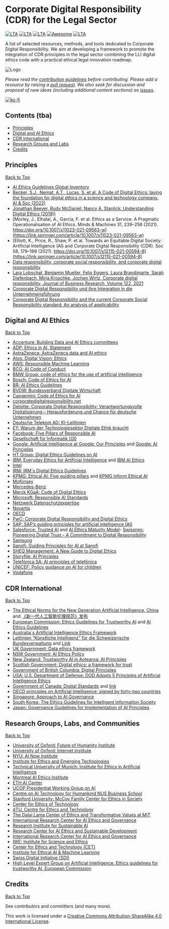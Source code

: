# Corporate Digital Responsibility (CDR) for the Legal Sector
[![LTA](https://img.shields.io/badge/CLP-CDR-green?style=flat-square)](https://www.liquid-legal-institute.com/workinggroups/corporate-digital-responsibility-cdr/)
[![LTA](https://img.shields.io/badge/CLP-Ecosystem-blue?style=flat-square)](https://github.com/Liquid-Legal-Institute/Common-Legal-Platform)
[![LTA](https://img.shields.io/badge/CLP-Community-orange?style=flat-square)](https://github.com/Liquid-Legal-Institute/Common-Legal-Platform)
[![Awesome](https://awesome.re/badge.svg)](https://awesome.re)
[![LTA](https://img.shields.io/badge/License-CC_BY--SA_4.0-lightgrey?style=flat-square)](https://creativecommons.org/licenses/by-sa/4.0/)


A list of selected resources, methods, and tools dedicated to Corporate Digital Responsibility. We aim at developing a framework to promote the integration of CDR principles in the legal sector combining the LLI digital ethics code with a practical ethical legal innovation roadmap. 


![Logo](https://www.liquid-legal-institute.com/wp-content/uploads/2022/02/MicrosoftTeams-image.png)

_Please read the [contribution guidelines](contributing.md) before contributing. Please add a resource by raising a [pull request](https://github.com/Liquid-Legal-Institute/Legal-Text-Analytics/pulls). We also seek for discussion and proposal of new ideas (including additional content sections) as [issues](https://github.com/Liquid-Legal-Institute/Legal-Text-Analytics/issues)._

[![ko-fi](https://ko-fi.com/img/githubbutton_sm.svg)](https://ko-fi.com/W7W1FF5NN)

## Contents (tba)

* [Principles](#principles)
* [Digital and AI Ethics](#digital-and-ai-ethics)
* [CDR International](#cdr-international)
* [Research Groups and Labs](#research-groups-labs-and-communities)
* [Credits](#credits)

## Principles
[Back to Top](#contents)
- [AI Ethics Guidelines Global Inventory](https://inventory.algorithmwatch.org/)
- [Becker, S.J., Nemat, A.T., Lucas, S. et al. A Code of Digital Ethics: laying the foundation for digital ethics in a science and technology company. AI & Soc (2022)](https://doi.org/10.1007/s00146-021-01376-w)
- [Jonathan Beever, Rudy McDaniel, Nancy A. Stanlick: Understanding Digital Ethics (2019))](https://doi.org/10.4324/9781315282138)
- [Morley, J., Elhalal, A., Garcia, F. et al. Ethics as a Service: A Pragmatic Operationalisation of AI Ethics. Minds & Machines 31, 239–256 (2021). https://doi.org/10.1007/s11023-021-09563-w](https://link.springer.com/article/10.1007/s11023-021-09563-w)
- [Elliott, K., Price, R., Shaw, P. et al. Towards an Equitable Digital Society: Artificial Intelligence (AI) and Corporate Digital Responsibility (CDR). Soc 58, 179–188 (2021). https://doi.org/10.1007/s12115-021-00594-8](https://link.springer.com/article/10.1007/s12115-021-00594-8)
- [Data responsibility, corporate social responsibility, and corporate digital responsibility](https://www.cambridge.org/core/services/aop-cambridge-core/content/view/B7749EC986BFF98EF32D3192E8D4F9D7/S2632324922000025a.pdf/div-class-title-data-responsibility-corporate-social-responsibility-and-corporate-digital-responsibility-div.pdf)
- [Lara Lobschat, Benjamin Mueller, Felix Eggers, Laura Brandimarte, Sarah Diefenbach, Mirja Kroschke, Jochen Wirtz, Corporate digital responsibility,
Journal of Business Research, Volume 122, 2021](https://www.sciencedirect.com/science/article/pii/S0148296319305946)
- [Corporate Digital Responsibility und ihre Integration in die Unternehmensführung](https://api.pageplace.de/preview/DT0400.9783800665631_A42962004/preview-9783800665631_A42962004.pdf#page=62)
- [Corporate Digital Responsibility and the current Corporate Social Responsibility standard: An analysis of applicability](https://dl.gi.de/bitstream/handle/20.500.12116/38706/proceedings-06.pdf?sequence=1&isAllowed=y)

## Digital and AI Ethics
[Back to Top](#contents)
- [Accenture: Building Data and AI Ethics committees](https://www.accenture.com/_acnmedia/pdf-107/accenture-ai-and-data-ethics-committee-report-11.pdf´)
- [ADP: Ethics in AI, Statement](https://www.adp.com/-/media/adp/redesign2018/pdf/data-privacy/ai-ethics-statement.pdf)
- [AstraZeneca: AstraZeneca data and AI ethics](https://www.astrazeneca.com/Sustainability/ethics-and-transparency/data-and-ai-ethics.html )
- [Atos: Digital Vision: Ethics](https://atos.net/wp-content/uploads/2020/04/atos-digital-vision-ethics-opinion-paper.pdf)
- [AWS: Responsible Machine Learning](https://aws.amazon.com/machine-learning/responsible-machine-learning/)
- [BCG: AI Code of Conduct](https://media-publications.bcg.com/AI-Code-of-Conduct.pdf)
- [BMW Group: code of ethics for the use of artificial intelligence](https://www.press.bmwgroup.com/global/article/detail/T0318411EN/seven-principles-for-ai:-bmw-group-sets-out-code-of-ethics-for-the-use-of-artificial-intelligence?language=en )
- [Bosch: Code of Ethics for AI](https://www.bosch-ai.com/industrial-ai/code-of-ethics-for-ai/)
- [BR: AI Ethics Guidelines](https://www.br.de/extra/ai-automation-lab-english/ai-ethics100.html)
- [BVDW: Bundesverband Digitale Wirtschaft](https://www.bvdw.org/fileadmin/bvdw/upload/publikationen/Digital_Responsibility/BVDW_Diskussionspapier_CDR_20200401.pdf)
- [Capgemini: Code of Ethics for AI](https://www.capgemini.com/wp-content/uploads/2021/03/Capgemini_Code_of_Ethics_for_AI_2021_EN.pdf)
- [corporatedigitalresponsibility.net](https://corporatedigitalresponsibility.net/cdr-manifesto)
- [Deloitte: Corporate Digital Responsibility: Verantwortungsvolle Digitalisierung – Herausforderung und Chance für deutsche Unternehmen](https://www2.deloitte.com/de/de/pages/innovation/contents/corporate-digital-responsibility.html)
- [Deutsche Telekom AG: KI-Leitlinien](https://www.telekom.com/resource/blob/532444/87e1e54df08cce6f4483985bd25250b6/dl-180710-ki-leitlinien-data.pdf)
- [EY: Warum der Technologiesektor Digitale Ethik braucht](https://www.ey.com/de_de/technology/warum-der-technologiesektor-digitale-ethik-braucht)
- [Facebook: Five Pillars of Responsible AI](https://ai.facebook.com/blog/facebooks-five-pillars-of-responsible-ai/ )
- [Gesellschaft für Informatik (GI)](https://gi.de/ethicalguidelines/)
- [Google: Artificial Intelligence at Google: Our Principles](https://ai.google/principles/) and [Google: AI Principles](https://blog.google/technology/ai/ai-principles/)
- [HT Group: Digital Ethics Guidelines on AI](https://www.t.ht.hr/en/about-us/company-values/digital-ethics/digital-ethics-guidelines-on-artificial-intelligen)
- [IBM: Everyday Ethics for Artificial Intelligence](https://www.ibm.com/watson/assets/duo/pdf/everydayethics.pdf) and [IBM AI Ethics](https://www.ibm.com/cloud/learn/ai-ethics)
- [Intel](https://community.intel.com/t5/Blogs/ct-p/blogs/policy/files/2017/10/Intel-Artificial-Intelligence-Public-Policy-White-Paper-2017.pdf )
- [IRM: IRM´s Digital Ethics Guidelines](https://enterpriseriskmag.com/irms-digital-ethics-guidelines/)
- [KPMG: Ethical AI: Five guiding pillars](https://advisory.kpmg.us/articles/2019/ethical-ai.html#:~:text=KPMG%20has%20distilled%20the%20actions,while%20building%20and%20maintaining%20trust.) and [KPMG Inform Ethical AI](https://assets.kpmg/content/dam/kpmg/es/pdf/2020/01/Informe_Ethical-AI.pdf)
- [McKinsey](https://www.mckinsey.de/~/media/McKinsey/Business%20Functions/McKinsey%20Analytics/Our%20Insights/Leading%20your%20organization%20to%20responsible%20AI/Leading-your-organization-to-responsible-AI.pdf)
- [Mercedes-Benz](https://group.mercedes-benz.com/nachhaltigkeit/daten/ki-guidelines.html)
- [Merck KGaA: Code of Digital Ethics](https://www.merckgroup.com/company/responsibility/us/products-businesses/CoDE-Code_of_Digital_Ethics.pdf)
- [Microsoft: Responsible AI Standards](https://query.prod.cms.rt.microsoft.com/cms/api/am/binary/RE4ZPmV)
- [Netzwerk Datenschutzexpertise](https://www.netzwerk-datenschutzexpertise.de/sites/default/files/gut_2019_eu_ki_ethik.pdf )
- [Novartis](https://www.novartis.com/about/strategy/data-and-digital/artificial-intelligence/our-commitment-ethical-and-responsible-use-ai )
- [OECD](https://oecd.ai/en/ai-principles)
- [PwC: Corporate Digital Responsibility and Digital Ethics](https://www.pwc.de/en/sustainability/corporate-digital-responsibility-and-digital-ethics.html )
- [SAP: SAP’s guiding principles for artificial intelligence (AI)](https://www.sap.com/products/artificial-intelligence/ai-ethics.html )
- [Salesforce: Trusted AI](https://www.salesforceairesearch.com/trusted-ai) and [AI Ethics Maturity Model](https://www.salesforceairesearch.com/static/ethics/EthicalAIMaturityModel.pdf)- [Swissnex: Pioneering Digital Trust – A Commitment to Digital Responsibility ](https://swissnex.org/china/event/pioneering-digital-trust-a-commitment-to-digital-responsibility/)
- [Samsung](https://www.samsung.com/latin_en/sustainability/digital-responsibility/)
- [Sanofi: Guiding Principles for AI at Sanofi](https://www.sanofi.com/dam/jcr:8b3c241a-1105-4f1d-964c-0d3999913d94/Guiding-Principles-of-AI-at-Sanofi.pdf)
- [SHEQ Management: A New Guide to Digital Ethics](https://sheqmanagement.com/a-new-guide-to-digital-ethics/)
- [Storyfile: AI Principles](https://storyfile.com/storyfiles-ai-principles/)
- [Telefónica SA: AI principles of telefónica](https://www.telefonica.com/wp-content/uploads/sites/7/2021/11/Infographics-AI.pdf)
- [UNICEF: Policy guidance on AI for children](https://www.unicef.org/globalinsight/reports/policy-guidance-ai-children)
- [Vodafone](https://www.vodafone.com/about-vodafone/how-we-operate/public-policy/policy-positions/artificial-intelligence-framework)

## CDR International
[Back to Top](#contents)
- [The Ethical Norms for the New Generation Artificial Intelligence, China](https://ai-ethics-and-governance.institute/2021/09/27/the-ethical-norms-for-the-new-generation-artificial-intelligence-china/) and [《新一代人工智能伦理规范》发布](https://www.most.gov.cn/kjbgz/202109/t20210926_177063.html )
- [European Commission: Ethics Guidelines for Trustworthy AI](https://ec.europa.eu/futurium/en/ai-alliance-consultation.1.html) and [AI Ethics Guidelines](https://www.aepd.es/sites/default/files/2019-12/ai-ethics-guidelines.pdf)
- [Australia´s Artificial Intelligence Ethics Framework](https://www.industry.gov.au/data-and-publications/australias-artificial-intelligence-ethics-framework/australias-ai-ethics-principles)
- [Leitlinien “Künstliche Intelligenz” für die Schweizerische Bundesverwaltung](https://www.admin.ch/gov/de/start/dokumentation/medienmitteilungen.msg-id-81319.html) and [Link](https://www.sbfi.admin.ch/sbfi/de/home/bfi-politik/bfi-2021-2024/transversale-themen/digitalisierung-bfi/kuenstliche-intelligenz.html)
- [UK Government: Data ethics framework](https://assets.publishing.service.gov.uk/government/uploads/system/uploads/attachment_data/file/923108/Data_Ethics_Framework_2020.pdf)
- [NSW Government: AI Ethics Policy](https://www.digital.nsw.gov.au/policy/artificial-intelligence/artificial-intelligence-ai-ethics-policy/mandatory-ethical)
- [New Zealand: Trustworthy AI in Aotearoa: AI Principles](https://data.govt.nz/assets/data-ethics/algorithm/Trustworthy-AI-in-Aotearoa-March-2020.pdf)
- [Scottish Government: Digital ethics: a framework for trust]()
- [Government of British Columbia: Digital Principles](https://digital.gov.bc.ca/resources/digital-principles)
- [USA: U.S. Department of Defense: DOD Adopts 5 Principles of Artificial Intelligence Ethics](https://www.defense.gov/News/News-Stories/Article/Article/2094085/dod-adopts-5-principles-of-artificial-intelligence-ethics/)
- [Government of Canada: Digital Standards](https://open.canada.ca/en/blog/digital-principles) and [link](https://www.canada.ca/en/government/system/digital-government/digital-government-innovations/responsible-use-ai.html#toc1 )
- [OECD principles on Artificial Intelligence: signed by forty-two countries](https://www.oecd.org/science/forty-two-countries-adopt-new-oecd-principles-on-artificial-intelligence.htm)
- [Singapore: Approach to AI Governance](https://www.pdpc.gov.sg/help-and-resources/2020/01/model-ai-governance-framework)
- [South Korea: The Ethics Guidelines for Intelligent Information Society ](https://stip.oecd.org/stip/interactive-dashboards/policy-initiatives/2021%2Fdata%2FpolicyInitiatives%2F24386)
- [Japan: Governance Guidelines for Implementation of AI Principles](https://www.meti.go.jp/shingikai/mono_info_service/ai_shakai_jisso/pdf/20220128_2.pdf )

## Research Groups, Labs, and Communities
[Back to Top](#contents)
- [University of Oxford: Future of Humanity Institute](http://www.fhi.ox.ac.uk/ )
- [University of Oxford: Internet Institute](https://www.oii.ox.ac.uk/ )
- [NYU: AI Now Institute](https://ainowinstitute.org/)
- [Institute for Ethics and Emerging Technologies](https://ieet.org/)
- [Technical University of Munich: Institute for Ethics in Artificial Intelligence](https://www.ieai.sot.tum.de/ )
- [Montreal AI Ethics Institute](https://montrealethics.ai/ )
- [ETH AI Center](https://ai.ethz.ch/)
- [UCOP Presidential Working Group on AI](https://www.ucop.edu/ethics-compliance-audit-services/compliance/presidential-working-group-on-artificial-intelligence.html)
- [Centre on AI Technology for Humankind NUS Business School](https://bschool.nus.edu.sg/aith/)
- [Stanford University: McCoy Family Center for Ethics in Society](https://ethicsinsociety.stanford.edu/tech-ethics/tech-ethics-center-initiatives)
- [Center for Ethics of Technology](https://ethicstech.eu/en/)
- [4TU. Centre for Ethics and Technology](https://ethicsandtechnology.eu/)
- [The Dalai Lama Center of Ethics and Transformative Values at MIT](https://thecenter.mit.edu/home/mission/)
- [International Research Center for AI Ethics and Governance](https://ai-ethics-and-governance.institute/)
- [Research Institute for Sustainable AI](https://anch.ai/the-research/)
- [Research Center for AI Ethics and Sustainable Development](https://www-pre.baai.ac.cn/en/ai-esd)
- [International Research Center for AI Ethics and Governance](https://ai-ethics-and-governance.institute/ )
- [IWE: Institute for Science and Ethics](https://www.iwe.uni-bonn.de/en)
- [Center for Ethics and Technology (CET)](https://ethics.gatech.edu/)
- [Institute for Ethical AI & Machine Learning](https://ethical.institute/)
- [Swiss Digital Initiative (SDI)](https://digitalswitzerland.com/?s=SDI&lang=en )
- [High Level Expert Group on Artificial Intelligence. Ethics guidelines for trustworthy AI, European Commission](https://ec.europa.eu/futurium/en/ai-alliance-consultation.1.html)

## Credits
[Back to Top](#contents)

See contributors and committers (and many more).

This work is licensed under a [Creative Commons Attribution-ShareAlike 4.0 International License][cc-by-sa].

[cc-by-sa]: http://creativecommons.org/licenses/by-sa/4.0/
[cc-by-sa-shield]: https://img.shields.io/badge/License-CC%20BY--SA%204.0-lightgrey.svg
